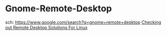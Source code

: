 # Gnome-Remote-Desktop
sch: https://www.google.com/search?q=gnome+remote+desktop [Checking out Remote Desktop Solutions For Linux](https://youtu.be/nfx8MXkExLk)
